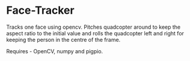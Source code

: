 # Face-Tracker
Tracks one face using opencv. Pitches quadcopter around to keep the aspect ratio to the initial value and rolls the quadcopter left and right for keeping the person in the centre of the frame.

Requires - OpenCV, numpy and pigpio.
